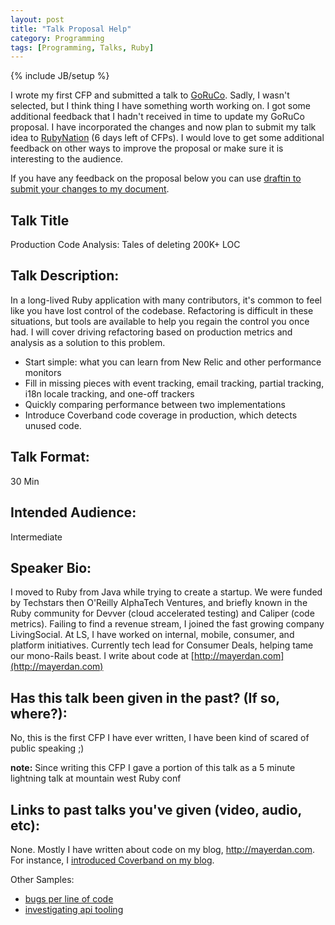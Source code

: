 ```yaml
---
layout: post
title: "Talk Proposal Help"
category: Programming
tags: [Programming, Talks, Ruby]
---
```

{% include JB/setup %}

I wrote my first CFP and submitted a talk to [GoRuCo](http://goruco.com/). Sadly, I wasn't selected, but I think thing I have something worth working on. I got some additional feedback that I hadn't received in time to update my GoRuCo proposal. I have incorporated the changes and now plan to submit my talk idea to [RubyNation](http://www.rubynation.org/) (6 days left of CFPs). I would love to get some additional feedback on other ways to improve the proposal or make sure it is interesting to the audience. 

If you have any feedback on the proposal below you can use [draftin to submit your changes to my document](http://bit.ly/1hWVh9f).

## Talk Title

Production Code Analysis: Tales of deleting 200K+ LOC

## Talk Description:

In a long-lived Ruby application with many contributors, it's common to feel like you have lost control of the codebase. Refactoring is difficult in these situations, but tools are available to help you regain the control you once had. I will cover driving refactoring based on production metrics and analysis as a solution to this problem.

* Start simple: what you can learn from New Relic and other performance monitors
* Fill in missing pieces with event tracking, email tracking, partial tracking, i18n locale tracking, and one-off trackers
* Quickly comparing performance between two implementations
* Introduce Coverband code coverage in production,  which detects unused code.

## Talk Format:

30 Min

## Intended Audience:

Intermediate

## Speaker Bio:

I moved to Ruby from Java while trying to create a startup. We were funded by Techstars then O'Reilly AlphaTech Ventures, and briefly known in the Ruby community for Devver (cloud accelerated testing) and Caliper (code metrics). Failing to find a revenue stream, I joined the fast growing company LivingSocial. At LS, I have worked on internal, mobile, consumer, and platform initiatives. Currently tech lead for Consumer Deals, helping tame our mono-Rails beast. I write about code at [http://mayerdan.com](http://mayerdan.com)

## Has this talk been given in the past? (If so, where?):

No, this is the first CFP I have ever written, I have been kind of scared of public speaking ;)

__note:__ Since writing this CFP I gave a portion of this talk as a 5 minute lightning talk at mountain west Ruby conf

## Links to past talks you've given (video, audio, etc):

None. Mostly I have written about code on my blog, http://mayerdan.com. For instance, I [introduced Coverband on my blog](http://mayerdan.com/ruby/2013/12/17/coverband-production-code-coverage/).

Other Samples:

* [bugs per line of code](http://mayerdan.com/ruby/2012/11/11/bugs-per-line-of-code-ratio/)
* [investigating api tooling](http://mayerdan.com/programming/2014/01/29/investigating-api-tooling/)